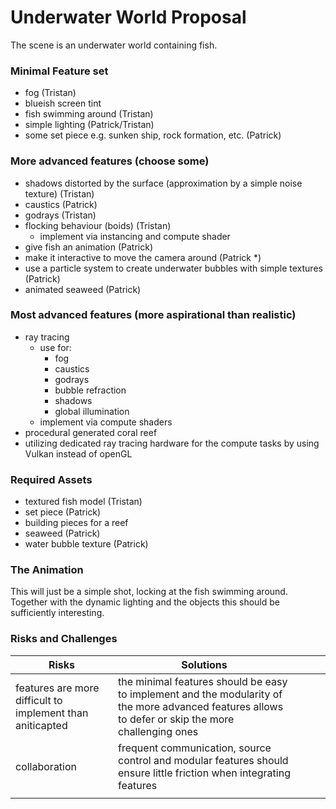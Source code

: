 # Underwater World Proposal

The scene is an underwater world containing fish.

### Minimal Feature set 

- fog (Tristan)
- blueish screen tint
- fish swimming around (Tristan)
- simple lighting (Patrick/Tristan)
- some set piece e.g. sunken ship, rock formation, etc. (Patrick)

### More advanced features (choose some)
- shadows distorted by the surface (approximation by a simple noise texture) (Tristan)
- caustics (Patrick)
- godrays (Tristan)
- flocking behaviour (boids) (Tristan)
    - implement via instancing and compute shader
- give fish an animation (Patrick)
- make it interactive to move the camera around (Patrick *)
- use a particle system to create underwater bubbles with simple textures (Patrick)
- animated seaweed (Patrick)

### Most advanced features (more aspirational than realistic)
- ray tracing
    - use for:
        - fog
        - caustics
        - godrays
        - bubble refraction
        - shadows
        - global illumination
    - implement via compute shaders
- procedural generated coral reef
- utilizing dedicated ray tracing hardware for the compute tasks by using Vulkan instead of openGL

### Required Assets
- textured fish model (Tristan)
- set piece (Patrick)
- building pieces for a reef
- seaweed (Patrick)
- water bubble texture (Patrick)

### The Animation
This will just be a simple shot, locking at the fish swimming around.  
Together with the dynamic lighting and the objects this should be sufficiently interesting.


### Risks and Challenges
| Risks                                                       | Solutions                                                                                                                                              |   |   |   |
|-------------------------------------------------------------|--------------------------------------------------------------------------------------------------------------------------------------------------------|---|---|---|
| features are more difficult   to implement than aniticapted | the minimal features should be easy to implement   and the modularity of the more advanced features allows  to defer or skip the more challenging ones |   |   |   |
| collaboration                                               | frequent communication, source control and modular features should  ensure little friction when integrating features                                   |   |   |   |
|                                                             |                                                                                                                                                        |   |   |   |

